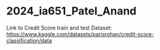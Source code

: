 # 2024_ia651_Patel_Anand
Link to Credit Score train and test Dataset: https://www.kaggle.com/datasets/parisrohan/credit-score-classification/data
